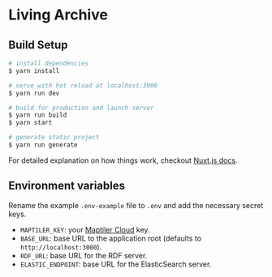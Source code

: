 # Living Archive

## Build Setup

```bash
# install dependencies
$ yarn install

# serve with hot reload at localhost:3000
$ yarn run dev

# build for production and launch server
$ yarn run build
$ yarn start

# generate static project
$ yarn run generate
```

For detailed explanation on how things work, checkout [Nuxt.js docs](https://nuxtjs.org).

## Environment variables

Rename the example `.env-example` file to `.env` and add the necessary secret keys.

- `MAPTILER_KEY`: your [Maptiler Cloud](https://www.maptiler.com/cloud/) key.
- `BASE_URL`: base URL to the application root (defaults to `http://localhost:3000`).
- `RDF_URL`: base URL for the RDF server.
- `ELASTIC_ENDPOINT`: base URL for the ElasticSearch server.

